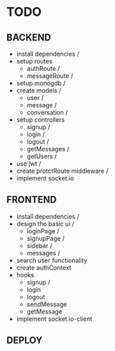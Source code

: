 # TODO

## BACKEND

- install dependencies /
- setup routes
    - authRoute /
    - messageRoute /
- setup monogdb /
- create models /
    - user /
    - message /
    - conversation /
- setup controllers 
    - signup /
    - login /
    - logout /
    - getMessages /
    - getUsers /
- use jwt /
- create protctRoute middleware /
- implement socket.io

## FRONTEND

- install dependencies /
- design the basic ui /
    - loginPage /
    - signupPage /
    - sidebar /
    - messages /
- search user functionality
- create authContext
- hooks
    - signup /
    - login
    - logout
    - sendMessage
    - getMessage
- implement socket.io-client


## DEPLOY



